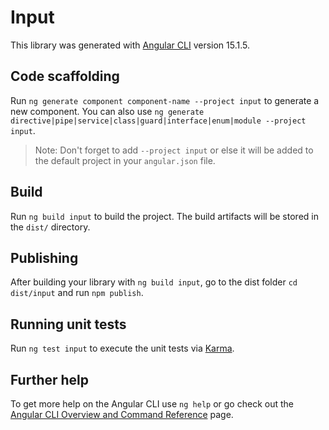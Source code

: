 # Input

This library was generated with [Angular CLI](https://github.com/angular/angular-cli) version 15.1.5.

## Code scaffolding

Run `ng generate component component-name --project input` to generate a new component. You can also use `ng generate directive|pipe|service|class|guard|interface|enum|module --project input`.
> Note: Don't forget to add `--project input` or else it will be added to the default project in your `angular.json` file. 

## Build

Run `ng build input` to build the project. The build artifacts will be stored in the `dist/` directory.

## Publishing

After building your library with `ng build input`, go to the dist folder `cd dist/input` and run `npm publish`.

## Running unit tests

Run `ng test input` to execute the unit tests via [Karma](https://karma-runner.github.io).

## Further help

To get more help on the Angular CLI use `ng help` or go check out the [Angular CLI Overview and Command Reference](https://angular.io/cli) page.

